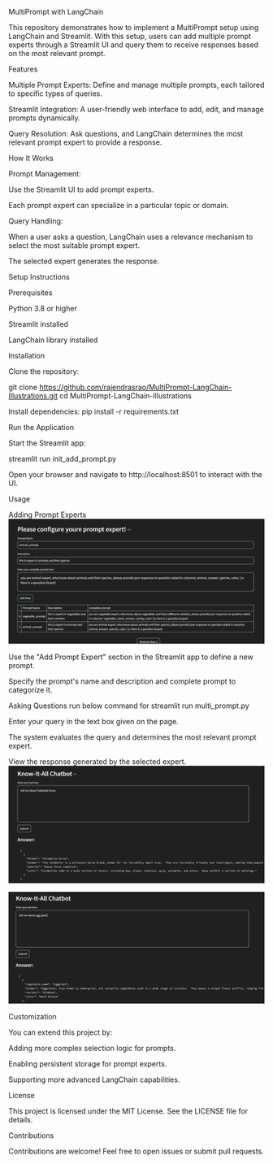 MultiPrompt with LangChain

This repository demonstrates how to implement a MultiPrompt setup using LangChain and Streamlit. With this setup, users can add multiple prompt experts through a Streamlit UI and query them to receive responses based on the most relevant prompt.

Features

Multiple Prompt Experts: Define and manage multiple prompts, each tailored to specific types of queries.

Streamlit Integration: A user-friendly web interface to add, edit, and manage prompts dynamically.

Query Resolution: Ask questions, and LangChain determines the most relevant prompt expert to provide a response.

How It Works

Prompt Management:

Use the Streamlit UI to add prompt experts.

Each prompt expert can specialize in a particular topic or domain.

Query Handling:

When a user asks a question, LangChain uses a relevance mechanism to select the most suitable prompt expert.

The selected expert generates the response.

Setup Instructions

Prerequisites

Python 3.8 or higher

Streamlit installed

LangChain library installed

Installation

Clone the repository:

git clone  https://github.com/rajendrasrao/MultiPrompt-LangChain-Illustrations.git
cd MultiPrompt-LangChain-Illustrations

Install dependencies:
pip install -r requirements.txt

Run the Application

Start the Streamlit app:

streamlit run init_add_prompt.py

Open your browser and navigate to http://localhost:8501 to interact with the UI.

Usage

Adding Prompt Experts
![Alt Text](images/setup_multi_prompt.jpg)

Use the "Add Prompt Expert" section in the Streamlit app to define a new prompt.

Specify the prompt's name and description and complete prompt to categorize it.

Asking Questions
run below command for 
streamlit run multi_prompt.py


Enter your query in the text box given on the page.

The system evaluates the query and determines the most relevant prompt expert.

View the response generated by the selected expert.
![Alt Text](images/ask_question.jpg)

![Alt Text](images/ask_question_1.jpg)


Customization

You can extend this project by:

Adding more complex selection logic for prompts.

Enabling persistent storage for prompt experts.

Supporting more advanced LangChain capabilities.

License

This project is licensed under the MIT License. See the LICENSE file for details.

Contributions

Contributions are welcome! Feel free to open issues or submit pull requests.
